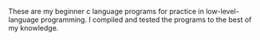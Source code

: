 These are my beginner c language programs for practice in low-level-language programming.
I compiled and tested the programs to the best of my knowledge.
